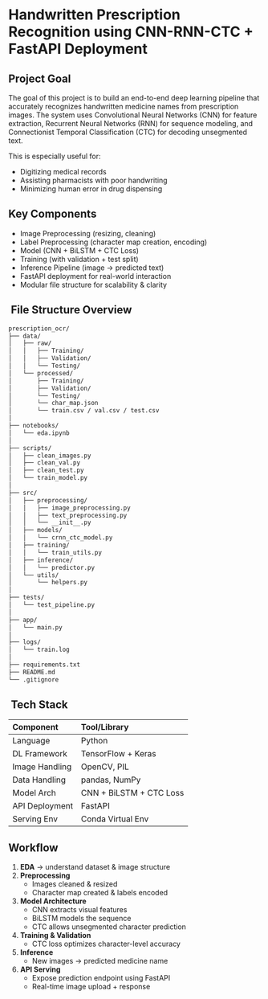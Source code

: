 
# Handwritten Prescription Recognition using CNN-RNN-CTC + FastAPI Deployment

## Project Goal
The goal of this project is to build an end-to-end deep learning pipeline that accurately recognizes handwritten medicine names from prescription images. The system uses Convolutional Neural Networks (CNN) for feature extraction, Recurrent Neural Networks (RNN) for sequence modeling, and Connectionist Temporal Classification (CTC) for decoding unsegmented text.

This is especially useful for:

- Digitizing medical records
- Assisting pharmacists with poor handwriting
- Minimizing human error in drug dispensing

## Key Components
- Image Preprocessing (resizing, cleaning)
- Label Preprocessing (character map creation, encoding)
- Model (CNN + BiLSTM + CTC Loss)
- Training (with validation + test split)
- Inference Pipeline (image → predicted text)
- FastAPI deployment for real-world interaction
- Modular file structure for scalability & clarity

## ️ File Structure Overview
```bash
prescription_ocr/
├── data/
│   ├── raw/                  
│   │   ├── Training/
│   │   ├── Validation/
│   │   └── Testing/
│   └── processed/           
│       ├── Training/
│       ├── Validation/
│       └── Testing/
│       └── char_map.json
│       └── train.csv / val.csv / test.csv
│
├── notebooks/
│   └── eda.ipynb             
│
├── scripts/
│   ├── clean_images.py       
│   ├── clean_val.py         
│   ├── clean_test.py        
│   └── train_model.py      
│
├── src/
│   ├── preprocessing/
│   │   ├── image_preprocessing.py    
│   │   ├── text_preprocessing.py  
│   │   └── __init__.py
│   ├── models/
│   │   └── crnn_ctc_model.py          
│   ├── training/
│   │   └── train_utils.py           
│   ├── inference/
│   │   └── predictor.py      
│   └── utils/
│       └── helpers.py                
│
├── tests/
│   └── test_pipeline.py       
│
├── app/
│   └── main.py               
│
├── logs/
│   └── train.log              
│
├── requirements.txt
├── README.md
└── .gitignore
```

## ️ Tech Stack
| Component | Tool/Library |
| :--- | :--- |
| Language | Python |
| DL Framework | TensorFlow + Keras |
| Image Handling | OpenCV, PIL |
| Data Handling | pandas, NumPy |
| Model Arch | CNN + BiLSTM + CTC Loss |
| API Deployment | FastAPI |
| Serving Env | Conda Virtual Env |

## Workflow
1.  **EDA** → understand dataset & image structure
2.  **Preprocessing**
    - Images cleaned & resized
    - Character map created & labels encoded
3.  **Model Architecture**
    - CNN extracts visual features
    - BiLSTM models the sequence
    - CTC allows unsegmented character prediction
4.  **Training & Validation**
    - CTC loss optimizes character-level accuracy
5.  **Inference**
    - New images → predicted medicine name
6.  **API Serving**
    - Expose prediction endpoint using FastAPI
    - Real-time image upload + response

